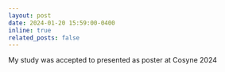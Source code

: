```yaml
---
layout: post
date: 2024-01-20 15:59:00-0400
inline: true
related_posts: false
---
```


My study was accepted to presented as poster at Cosyne 2024 